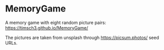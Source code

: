 # MemoryGame
A memory game with eight random picture pairs: https://timsch3.github.io/MemoryGame/

The pictures are taken from unsplash through https://picsum.photos/ seed URLs.

